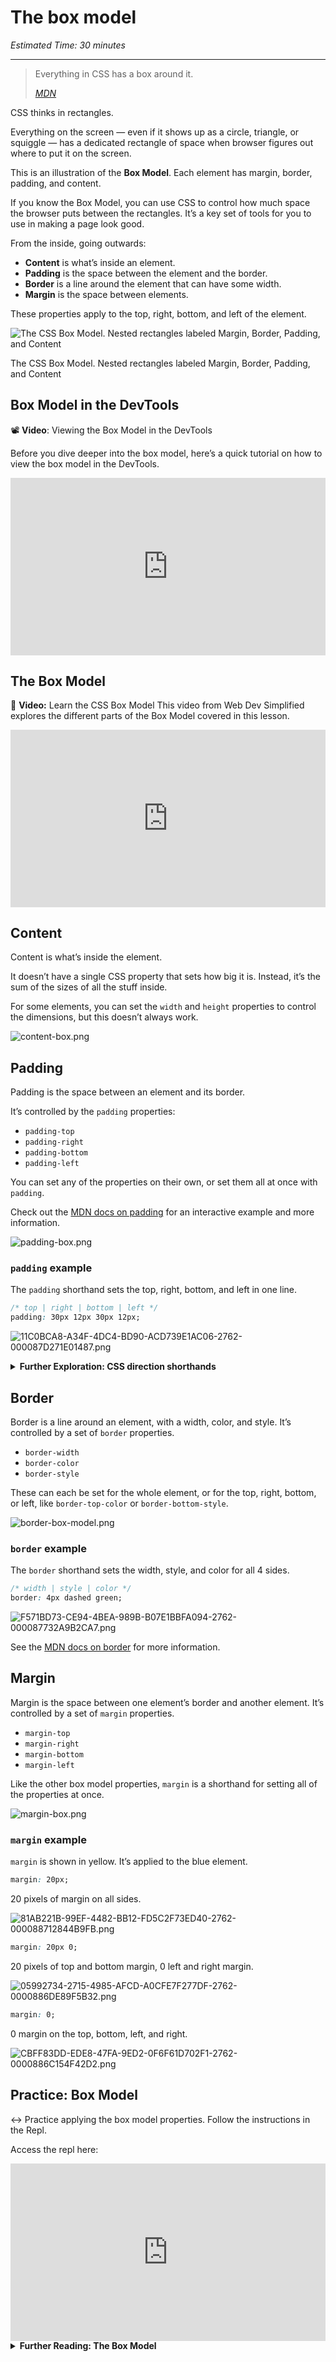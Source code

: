# The box model

*Estimated Time: 30 minutes*

---

> Everything in CSS has a box around it.
> 
> *[MDN](https://developer.mozilla.org/en-US/docs/Learn/CSS/Building_blocks/The_box_model)*

CSS thinks in rectangles.

Everything on the screen — even if it shows up as a circle, triangle, or squiggle — has a dedicated rectangle of space when browser figures out where to put it on the screen.

This is an illustration of the **Box Model**. Each element has margin, border, padding, and content.

If you know the Box Model, you can use CSS to control how much space the browser puts between the rectangles. It’s a key set of tools for you to use in making a page look good.

From the inside, going outwards:

- **Content** is what’s inside an element.
- **Padding** is the space between the element and the border.
- **Border** is a line around the element that can have some width.
- **Margin** is the space between elements.

These properties apply to the top, right, bottom, and left of the element.

![The CSS Box Model. Nested rectangles labeled Margin, Border, Padding, and Content](/web-foundations-july-2022/web-design/the-box-model/box-model.png)

The CSS Box Model. Nested rectangles labeled Margin, Border, Padding, and Content

## Box Model in the DevTools

<aside>


📽️ **Video**: Viewing the Box Model in the DevTools 

Before you dive deeper into the box model, here’s a quick tutorial on how to view the box model in the DevTools.

<div style="position: relative; padding-bottom: 56.25%; height: 0;"><iframe src="https://www.loom.com/embed/76f1b79a6bad45f18f6944278776bd08" frameborder="0" webkitallowfullscreen mozallowfullscreen allowfullscreen style="position: absolute; top: 0; left: 0; width: 100%; height: 100%;"></iframe></div>

</aside>

## The Box Model

<aside>


🎥 **Video:** Learn the CSS Box Model
This video from Web Dev Simplified explores the different parts of the Box Model covered in this lesson.

<div style="position: relative; padding-bottom: 56.25%; height: 0;"><iframe src="https://www.youtube.com/embed/rIO5326FgPE" title="YouTube video player" frameborder="0" allow="accelerometer; autoplay; clipboard-write; encrypted-media; gyroscope; picture-in-picture" allowfullscreen style="position: absolute; top: 0; left: 0; width: 100%; height: 100%;"></iframe></div>

</aside>

## Content

Content is what’s inside the element.

It doesn’t have a single CSS property that sets how big it is. Instead, it’s the sum of the sizes of all the stuff inside.

For some elements, you can set the `width` and `height` properties to control the dimensions, but this doesn’t always work.

![content-box.png](/web-foundations-july-2022/web-design/the-box-model/content-box.png)

## Padding

Padding is the space between an element and its border.

It’s controlled by the `padding` properties:

- `padding-top`
- `padding-right`
- `padding-bottom`
- `padding-left`

You can set any of the properties on their own, or set them all at once with `padding`.

Check out the [MDN docs on padding](https://developer.mozilla.org/en-US/docs/Web/CSS/padding) for an interactive example and more information.

![padding-box.png](/web-foundations-july-2022/web-design/the-box-model/padding-box.png)

### `padding` example

The `padding` shorthand sets the top, right, bottom, and left in one line.

```css
/* top | right | bottom | left */
padding: 30px 12px 30px 12px;
```

![11C0BCA8-A34F-4DC4-BD90-ACD739E1AC06-2762-000087D271E01487.png](/web-foundations-july-2022/web-design/the-box-model/c0bca8-a34f-4dc4-bd90-acd739e1ac06-2762-000087d271e01487.png)

<details>
<summary><strong>Further Exploration: CSS direction shorthands</strong></summary>

These are all equivalent:

```css
/* top | right | bottom | left */
padding: 30px 12px 30px 12px;

/* top | right and left | bottom  */
padding: 30px 12px 30px;

/* top and bottom | right and left  */
padding: 30px 12px;
```

If you leave out some of the 4 values, they get ‘filled in’ by the earlier value along the same axis.

If you use just 1 value, it applies to all 4 sides, so `padding: 1px` is the same as `padding: 1px 1px 1px 1px`.

The same shorthand works for the `border` and `margin` properties too.

</details> 

## Border

Border is a line around an element, with a width, color, and style. It’s controlled by a set of `border` properties.

- `border-width`
- `border-color`
- `border-style`

These can each be set for the whole element, or for the top, right, bottom, or left, like `border-top-color` or `border-bottom-style`.

![border-box-model.png](/web-foundations-july-2022/web-design/the-box-model/border-box-model.png)

### `border` example

The `border` shorthand sets the width, style, and color for all 4 sides.

```css
/* width | style | color */
border: 4px dashed green;
```

![F571BD73-CE94-4BEA-989B-B07E1BBFA094-2762-000087732A9B2CA7.png](/web-foundations-july-2022/web-design/the-box-model/f571bd73-ce94-4bea-989b-b07e1bbfa094-2762-000087732a9b2ca7.png)

See the [MDN docs on border](https://developer.mozilla.org/en-US/docs/Web/CSS/border) for more information.

## Margin

Margin is the space between one element’s border and another element. It’s controlled by a set of `margin` properties.

- `margin-top`
- `margin-right`
- `margin-bottom`
- `margin-left`

Like the other box model properties, `margin` is a shorthand for setting all of the properties at once.

![margin-box.png](/web-foundations-july-2022/web-design/the-box-model/margin-box.png)

### `margin` e**xample**

`margin` is shown in yellow. It’s applied to the blue element.

```css
margin: 20px;
```

20 pixels of margin on all sides.

![81AB221B-99EF-4482-BB12-FD5C2F73ED40-2762-000088712844B9FB.png](/web-foundations-july-2022/web-design/the-box-model/ab221b-99ef-4482-bb12-fd5c2f73ed40-2762-000088712844b9fb.png)

```css
margin: 20px 0;
```

20 pixels of top and bottom margin, 0 left and right margin.

![05992734-2715-4985-AFCD-A0CFE7F277DF-2762-0000886DE89F5B32.png](/web-foundations-july-2022/web-design/the-box-model/afcd-a0cfe7f277df-2762-0000886de89f5b32.png)

```css
margin: 0;
```

0 margin on the top, bottom, left, and right.

![CBFF83DD-EDE8-47FA-9ED2-0F6F61D702F1-2762-0000886C154F42D2.png](/web-foundations-july-2022/web-design/the-box-model/cbff83dd-ede8-47fa-9ed2-0f6f61d702f1-2762-0000886c154f42d2.png)

## Practice: Box Model

<aside>

↔️ Practice applying the box model properties. Follow the instructions in the Repl.

Access the repl here: 

</aside>

<div style="position: relative; padding-bottom: 56.25%; height: 0;"><iframe src="https://replit.com/team/tk5-web/23-Practice-Box-Model" frameborder="0" webkitallowfullscreen mozallowfullscreen allowfullscreen style="position: absolute; top: 0; left: 0; width: 100%; height: 100%;"></iframe></div>

<details>
<summary><strong>Further Reading: The Box Model</strong></summary>

- MDN’s [page on the box model](https://developer.mozilla.org/en-US/docs/Learn/CSS/Building_blocks/The_box_model) explains the components of the box model in more detail.
- [Shay Howe’s tutorial on HTML and CSS](https://learn.shayhowe.com/html-css/opening-the-box-model/) is another useful explanation of how the Box Model works.
- [Colt Steele’s video on the Box Model](https://www.youtube.com/watch?v=M1xEi_BBW1I) is great if you enjoy video content

They explain some of the topics we’ve skipped over here, like:

- box-sizing
- margin collapse
- `display: inline-block`
- ‘inner’ and ‘outer’ display

</details>


